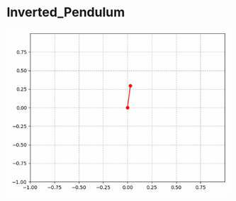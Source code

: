 # Inverted_Pendulum

![Alt Text](https://github.com/Eric-hkust/Inverted_Pendulum/blob/master/example_1.gif)
